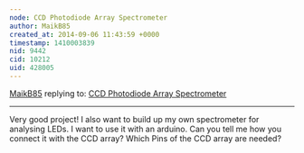 ```yaml
---
node: CCD Photodiode Array Spectrometer
author: MaikB85
created_at: 2014-09-06 11:43:59 +0000
timestamp: 1410003839
nid: 9442
cid: 10212
uid: 428005
---
```




[MaikB85](../profile/MaikB85) replying to: [CCD Photodiode Array Spectrometer](../notes/bhickman/10-12-2013/ccd-diodearray-spectrometer)

----
Very good project! I also want to build up my own spectrometer for analysing LEDs. I want to use it with an arduino. Can you tell me how you connect it with the CCD array? Which Pins of the CCD array are needed?